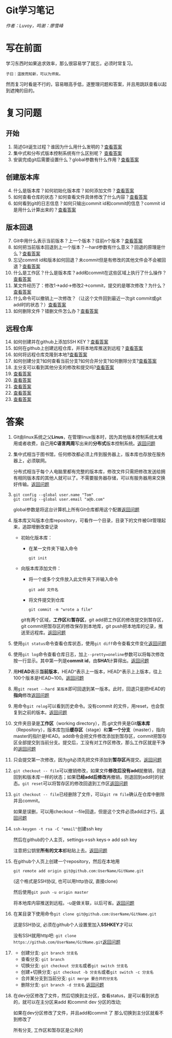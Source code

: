 # **Git学习笔记**

*作者：Luvoy，鸣谢：廖雪峰*

# 写在前面

学习东西时如果追求效率，那么很容易学了就忘，必须时常复习。

```
子曰：温故而知新，可以为师矣。
```

然而复习时看是不行的，容易眼高手低，遂整理问题和答案，并且用跳跃查看以起到遮掩的目的。

# 复习问题

## **开始**

1.  <span id="question_1"></span>简述Git诞生过程？谁因为什么用什么发明的？[查看答案](#answer_1) 
2.  <span id="question_2"></span>集中式和分布式版本控制系统有什么区别呢？ [查看答案](#answer_2)
3.  <span id="question_3"></span>安装完成git后需要设置什么？global参数有什么作用？[查看答案](#answer_3)
 
## **创建版本库**

4.  <span id="question_4"></span>什么是版本库？如何初始化版本库？如何添加文件？[查看答案](#answer_4)
5.  <span id="question_5"></span>如何查看仓库的状态？如何查看文件具体修改了什么内容？[查看答案](#answer_5)
6.  <span id="question_6"></span>如何看到git的日志信息？如何只输出commit id和commit的信息？commit id是用什么计算出来的？[查看答案](#answer_6)

## **版本回退**

7.  <span id="question_7"></span>Git中用什么表示当前版本？上一个版本？往前n个版本？[查看答案](#answer_7)
8.  <span id="question_8"></span>如何把当前版本回退到上一个版本？--hard参数有什么意义？回退的原理是什么？[查看答案](#answer_8)
9.  <span id="question_9"></span>忘记commit id和版本如何回退？未commit但是有修改的其他文件会不会被回退？[查看答案](#answer_9)
10. <span id="question_10"></span>什么是工作区？什么是版本库？add和commit在这些区域上执行了什么操作？[查看答案](#answer_10)
11. <span id="question_11"></span>某文件经历了：修改1->add->修改2->commit，提交的是哪次修改？为什么？[查看答案](#answer_11)
12. <span id="question_12"></span>什么命令可以撤销上一次修改？（让这个文件回到最近一次git commit或git add时的状态？）[查看答案](#answer_12)
13. <span id="question_13"></span>如何删除文件？错删文件怎么办？[查看答案](#answer_13)

## **远程仓库**

14. <span id="question_14"></span>如何创建并在github上添加SSH KEY？[查看答案](#answer_14)
15. <span id="question_15"></span>如何在github上创建远程仓库，并将本地库推送到远程？[查看答案](#answer_15)
16. <span id="question_16"></span>如何将远程仓库克隆到本地?[查看答案](#answer_16)
17. <span id="question_17"></span>如何创建分支?如何查看当前分支?如何合并分支?如何删除分支?[查看答案](#answer_17)
18. <span id="question_18"></span>主分支可以看到其他分支的修改和提交吗?[查看答案](#answer_18)
19. <span id="question_19"></span>[查看答案](#answer_19)
20. <span id="question_20"></span>[查看答案](#answer_20)
21. <span id="question_21"></span>[查看答案](#answer_21)
22. <span id="question_22"></span>[查看答案](#answer_22)
23. <span id="question_23"></span>[查看答案](#answer_23)

# 答案

1.  <span id="answer_1"></span>Git由linux系统之父**Linus**，在管理linux版本时，因为其他版本控制系统太难用或者收费，自己用**C语言两周**写出来的**分布式**版本控制系统。[返回问题](#question_1)
2.  <span id="answer_2"></span>集中式相当于图书馆，任何修改都必须上传到服务器上，版本库也存放在服务器上，必须联网。

    分布式相当于每个人电脑里都有完整的版本库，修改文件只需把修改发送给拥有相同版本库的其他人就可以了。不需要服务器存储，可以有服务器用来交换好传输。[返回问题](#question_2)
3.  <span id="answer_3"></span>
    ```git
    git config --global user.name "Tom"
    git config --global user.email "a@b.com"
    ```
    global参数是将这台计算机上所有Git仓库都用这个配置[返回问题](#question_3)
4.  <span id="answer_4"></span>版本库又叫版本仓库repository，可看作一个目录，目录下的文件被Git管理起来，追踪增删改查记录
   
    * 初始化版本库：
        - 在某一文件夹下输入命令
            ```git
            git init
            ```

    * 向版本库添加文件：
        - 将一个或多个文件放入此文件夹下并输入命令
            ```git
            git add 文件名
            ``` 
        - 将文件提交到仓库
            ```git
            git commit -m "wrote a file"
            ```
        git有两个区域，**工作区**和**暂存区**，git add把工作区的修改提交到暂存区，git commit把暂存区的修改保存到本地库，git push把本地库的记录，推送至远程库。[返回问题](#question_4)
5.  <span id="answer_5"></span>使用```git status```命令查看仓库状态，使用```git diff```命令查看文件变化[返回问题](#question_5)
6.  <span id="answer_6:"></span>使用```git log```命令查看仓库日志，加上```--pretty=oneline```参数可以将每次修改按一行显示。其中第一列是**commit id**，由**SHA1**计算得出。[返回问题](#question_6)
7.  <span id="answer_7"></span>用**HEAD**表示**当前版本**，HEAD^表示上一版本，HEAD^表示上上版本，往上100个版本是HEAD~100。[返回问题](#question_7)
8.  <span id="answer_8"></span>用```git reset --hard 某版本```即可回退到某一版本。此时，回退只是把HEAD的**指向**修改[返回问题](#question_8)
9.  <span id="answer_9"></span>用命令```git relog```可以看到历史命令。没有commit 的文件，用reset，也会恢复到之前的版本。[返回问题](#question_9)
10. <span id="answer_10"></span>文件夹目录是**工作区**（working directory），而.git文件夹是Git**版本库**（Repository），版本库包括**缓存区**（stage）和**第一个分支**（master），指向master的指针是HEAD。add命令会把文件修改添加到暂存区，commit把暂存区全部提交到当前分支。提交后，工没有对工作区修改，那么工作区就是干净的[返回问题](#question_10)
11. <span id="answer_11"></span>只会提交第一次修改，因为git必须先把文件添加到**暂存区**再提交。[返回问题](#question_11)
12. <span id="answer_12"></span>```git checkout -- file```可以撤销修改，如果文件**修改后没有add**就撤销，则退回到和版本库一样的状态；如果**已经add后修改**再撤销，则退回到add时的状态。```git reset```可以将暂存区的修改回退到工作区[返回问题](#question_12)
13. <span id="answer_13"></span>```git checkout -- file```已经删除了文件，可以```git rm file```确认在仓库中删除并且commit。
    
    如果是误删，可以用checkout --file回退，但是这个文件必须add过才行。[返回问题](#question_13)
14. <span id="answer_14"></span>```ssh-keygen -t rsa -C "email"```创建ssh key
    
    然后在github的个人主页，settings->ssh keys-> add ssh key
    
    注意把公钥里**所有的文本**都粘贴上去。[返回问题](#question_14)
15. <span id="answer_15"></span>在github个人页上创建一个repository，然后在本地用
    
    ```git remote add origin git@github.com:UserName/GitName.git```
    
    (这个格式是SSH协议, 也可以用http协议, 直接clone)

    然后使用```git push -u origin master```
    
    将本地库内容推送到远程。-u是做关联，以后可省。[返回问题](#question_15)
16. <span id="answer_16"></span>在某目录下使用命令```git clone git@github.com:UserName/GitName.git```
    
    这是SSH协议, 必须在github个人设置里加入**SSHKEY**才可以
    
    没有SSH就用http吧: ```git clone https://github.com/UserName/GitName.git```[返回问题](#question_16)
17. <span id="answer_17"></span>
    - 创建分支: ```git branch 分支名```
    - 查看分支: ```git branch```
    - 切换分支: ```git checkout 分支名```或者```git switch 分支名```
    - 创建+切换分支: ```git checkout -b 分支名```或者```git switch -c 分支名```
    - 合并某分支到当前分支: ```git merge 要合并的分支名```
    - 删除分支: ```git branch -d 分支名```
    [返回问题](#question_17)
18. <span id="answer_18"></span>在dev分区修改了文件，然后切换到主分区，查看status，是可以看到状态的，就可以在主分区来add 和commit dev 分区的改动;
    
    如果在dev分区修改了文件，并且add和commit 了 那么切换到主分区就看不到修改了

    所有分支, 工作区和暂存区是公共的